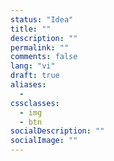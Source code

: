 ```yaml
---
status: "Idea"
title: ""
description: ""
permalink: ""
comments: false
lang: "vi"
draft: true
aliases:
  - 
cssclasses:
  - img
  - btn
socialDescription: ""
socialImage: ""
---
```


